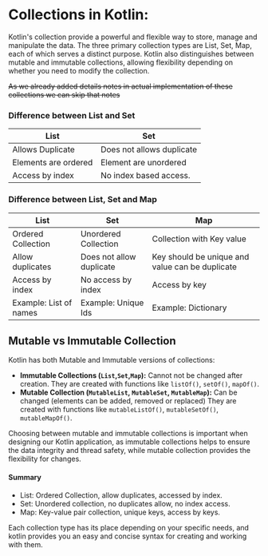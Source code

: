 # Collections in Kotlin:
Kotlin's collection provide a powerful and flexible way to store, manage and manipulate the data.
The three primary collection types are List, Set, Map, each of which serves a distinct purpose. Kotlin also distinguishes
between mutable and immutable collections, allowing flexibility depending on whether you need to modify the collection.

~~As we already added details notes in actual implementation of these collections we can skip that notes~~
### Difference between List and Set
| List                 | Set                       |
|----------------------|---------------------------|
| Allows Duplicate     | Does not allows duplicate |
| Elements are ordered | Element are unordered     |
| Access by index      | No index based access.    |

### Difference between List, Set and Map
| List                   | Set                      | Map                                             |
|------------------------|--------------------------|-------------------------------------------------|
| Ordered Collection     | Unordered Collection     | Collection with Key value                       |
| Allow duplicates       | Does not allow duplicate | Key should be unique and value can be duplicate |
| Access by index        | No access by index       | Access by key                                   |
| Example: List of names | Example: Unique Ids      | Example: Dictionary                             |

## Mutable vs Immutable Collection
Kotlin has both Mutable and Immutable versions of collections:
 - **Immutable Collections (`List`,`Set`,`Map`):** Cannot not be changed after creation. They are created with functions 
    like `listOf()`, `setOf()`, `mapOf()`.
 - **Mutable Collection (`MutableList`, `MutableSet`, `MutableMap`):** Can be changed (elements can be added, removed or replaced)
    They are created with functions like `mutableListOf()`, `mutableSetOf()`, `mutableMapOf()`.

Choosing between mutable and immutable collections is important when designing our Kotlin application, as immutable collections helps
to ensure the data integrity and thread safety, while mutable collection provides the flexibility for changes.

#### Summary 
- List: Ordered Collection, allow duplicates, accessed by index.
- Set: Unordered collection, no duplicates allow, no index access.
- Map: Key-value pair collection, unique keys, access by keys.

Each collection type has its place depending on your specific needs, and kotlin provides you an easy and concise syntax for
creating and working with them.